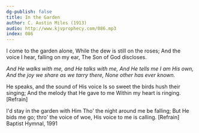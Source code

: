 ```yaml
---
dg-publish: false
title: In the Garden
author: C. Austin Miles (1913)
audio: http://www.kjvprophecy.com/086.mp3
index: 086
---
```


I come to the garden alone,
While the dew is still on the roses;
And the voice I hear, falling on my ear,
The Son of God discloses.

*And He walks with me, and He talks with me,
And He tells me I am His own,
And the joy we share as we tarry there,
None other has ever known.*

He speaks, and the sound of His voice
Is so sweet the birds hush their singing;
And the melody that He gave to me
Within my heart is ringing. [Refrain]

I'd stay in the garden with Him
Tho' the night around me be falling;
But He bids me go; thro' the voice of woe,
His voice to me is calling. [Refrain]
Baptist Hymnal, 1991